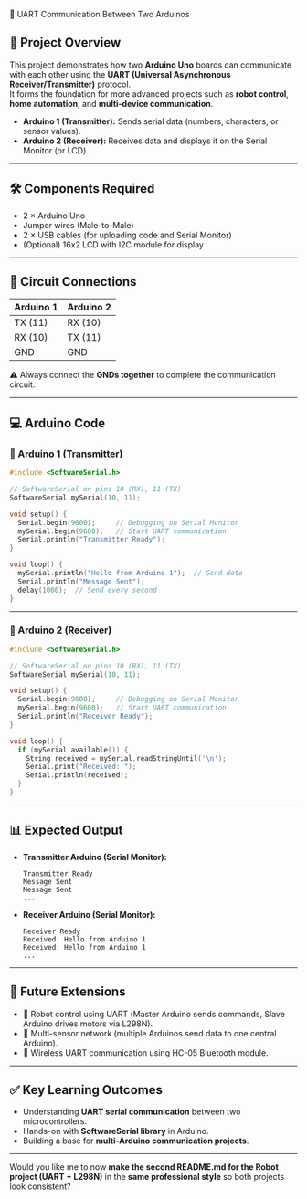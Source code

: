  📌 UART Communication Between Two Arduinos

## 📖 Project Overview
This project demonstrates how two **Arduino Uno** boards can communicate with each other using the **UART (Universal Asynchronous Receiver/Transmitter)** protocol.  
It forms the foundation for more advanced projects such as **robot control**, **home automation**, and **multi-device communication**.

- **Arduino 1 (Transmitter):** Sends serial data (numbers, characters, or sensor values).  
- **Arduino 2 (Receiver):** Receives data and displays it on the Serial Monitor (or LCD).  

---

## 🛠️ Components Required
- 2 × Arduino Uno  
- Jumper wires (Male-to-Male)  
- 2 × USB cables (for uploading code and Serial Monitor)  
- (Optional) 16x2 LCD with I2C module for display  

---

## 🔌 Circuit Connections
| Arduino 1 | Arduino 2 |
|-----------|-----------|
| TX (11)   | RX (10)   |
| RX (10)   | TX (11)   |
| GND       | GND       |

⚠️ Always connect the **GNDs together** to complete the communication circuit.

---

## 💻 Arduino Code

### 🔹 Arduino 1 (Transmitter)
```cpp
#include <SoftwareSerial.h>

// SoftwareSerial on pins 10 (RX), 11 (TX)
SoftwareSerial mySerial(10, 11);

void setup() {
  Serial.begin(9600);     // Debugging on Serial Monitor
  mySerial.begin(9600);   // Start UART communication
  Serial.println("Transmitter Ready");
}

void loop() {
  mySerial.println("Hello from Arduino 1");  // Send data
  Serial.println("Message Sent");
  delay(1000);  // Send every second
}
````

---

### 🔹 Arduino 2 (Receiver)

```cpp
#include <SoftwareSerial.h>

// SoftwareSerial on pins 10 (RX), 11 (TX)
SoftwareSerial mySerial(10, 11);

void setup() {
  Serial.begin(9600);     // Debugging on Serial Monitor
  mySerial.begin(9600);   // Start UART communication
  Serial.println("Receiver Ready");
}

void loop() {
  if (mySerial.available()) {
    String received = mySerial.readStringUntil('\n');
    Serial.print("Received: ");
    Serial.println(received);
  }
}
```

---

## 📊 Expected Output

* **Transmitter Arduino (Serial Monitor):**

  ```
  Transmitter Ready
  Message Sent
  Message Sent
  ...
  ```

* **Receiver Arduino (Serial Monitor):**

  ```
  Receiver Ready
  Received: Hello from Arduino 1
  Received: Hello from Arduino 1
  ...
  ```
---

## 🚀 Future Extensions

* 🔹 Robot control using UART (Master Arduino sends commands, Slave Arduino drives motors via L298N).
* 🔹 Multi-sensor network (multiple Arduinos send data to one central Arduino).
* 🔹 Wireless UART communication using HC-05 Bluetooth module.

---

## ✅ Key Learning Outcomes

* Understanding **UART serial communication** between two microcontrollers.
* Hands-on with **SoftwareSerial library** in Arduino.
* Building a base for **multi-Arduino communication projects**.

---



Would you like me to now **make the second README.md for the Robot project (UART + L298N)** in the **same professional style** so both projects look consistent?
```
